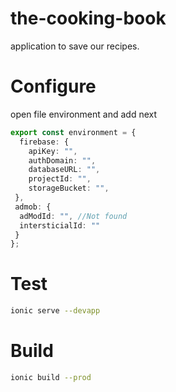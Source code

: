 # the-cooking-book

application to save our recipes.

# Configure

open file  environment and add next 

```ts
export const environment = {
  firebase: {
    apiKey: "",
    authDomain: "",
    databaseURL: "",
    projectId: "",
    storageBucket: "",
 },
 admob: {
  adModId: "", //Not found
  intersticialId: ""
 }
};
```

# Test

```bash
ionic serve --devapp
```

# Build

```bash
ionic build --prod
```